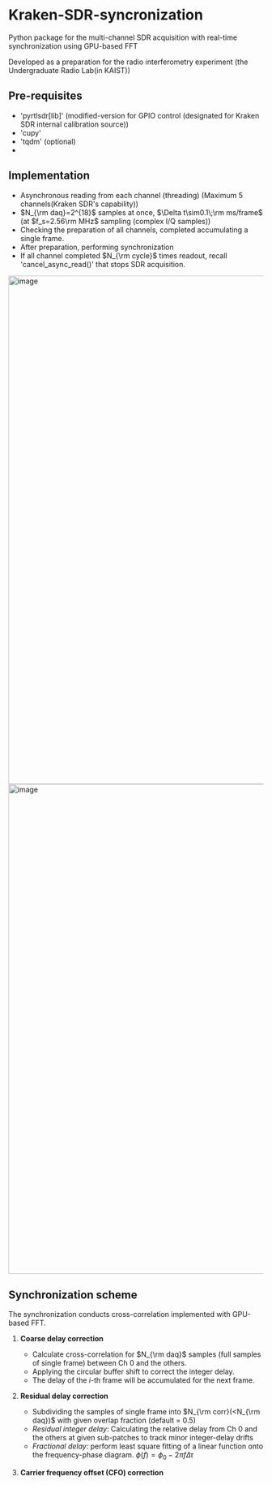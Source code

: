 # Kraken-SDR-syncronization
Python package for the multi-channel SDR acquisition with real-time synchronization using GPU-based FFT
[<Kraken SDR>](<https://www.crowdsupply.com/krakenrf/krakensdr>)

Developed as a preparation for the radio interferometry experiment (the Undergraduate Radio Lab(in KAIST))

## Pre-requisites
- 'pyrtlsdr[lib]' (modified-version for GPIO control (designated for Kraken SDR internal calibration source))
- 'cupy'
- 'tqdm' (optional)
- 
## Implementation
- Asynchronous reading from each channel (threading) (Maximum 5 channels(Kraken SDR's capability))
- $N_{\rm daq}=2^{18}$ samples at once, $\Delta t\sim0.1\;\rm ms/frame$ (at $f_s=2.56\rm MHz$ sampling (complex I/Q samples))
- Checking the preparation of all channels, completed accumulating a single frame.
- After preparation, performing synchronization
- If all channel completed $N_{\rm cycle}$ times readout, recall 'cancel_async_read()' that stops SDR acquisition. 
<img width="2280" height="1002" alt="image" src="https://github.com/user-attachments/assets/e0bce6f0-e175-46ee-a3fb-a11e309a4c0e" />
<img width="2045" height="965" alt="image" src="https://github.com/user-attachments/assets/ae380be7-df4b-4df9-b38d-a871339957f8" />

## Synchronization scheme
The synchronization conducts cross-correlation implemented with GPU-based FFT.
1. **Coarse delay correction**
   - Calculate cross-correlation for $N_{\rm daq}$ samples (full samples of single frame) between Ch 0 and the others.
   - Applying the circular buffer shift to correct the integer delay.
   - The delay of the $i$-th frame will be accumulated for the next frame.
   
2. **Residual delay correction**
   - Subdividing the samples of single frame into $N_{\rm corr}(<N_{\rm daq})$ with given overlap fraction (default = 0.5)
   - *Residual integer delay*: Calculating the relative delay from Ch 0 and the others at given sub-patches to track minor integer-delay drifts
   - *Fractional delay*: perform least square fitting of a linear function onto the frequency-phase diagram.
      $\phi (f) = \phi_0 -2\pi f\Delta \tau$

3. **Carrier frequency offset (CFO) correction**
      
